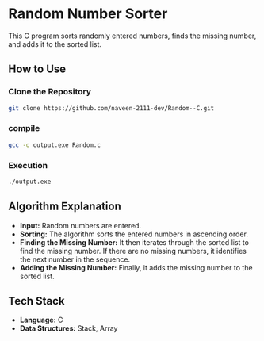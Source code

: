 # Random Number Sorter

This C program sorts randomly entered numbers, finds the missing number, and adds it to the sorted list.

## How to Use

### Clone the Repository

```bash
git clone https://github.com/naveen-2111-dev/Random--C.git
```

### compile

```bash
gcc -o output.exe Random.c
```

### Execution

```bash
./output.exe
```

## Algorithm Explanation

- **Input:** Random numbers are entered.
- **Sorting:** The algorithm sorts the entered numbers in ascending order.
- **Finding the Missing Number:** It then iterates through the sorted list to find the missing number. If there are no missing numbers, it identifies the next number in the sequence.
- **Adding the Missing Number:** Finally, it adds the missing number to the sorted list.

## Tech Stack

- **Language:** C
- **Data Structures:** Stack, Array
